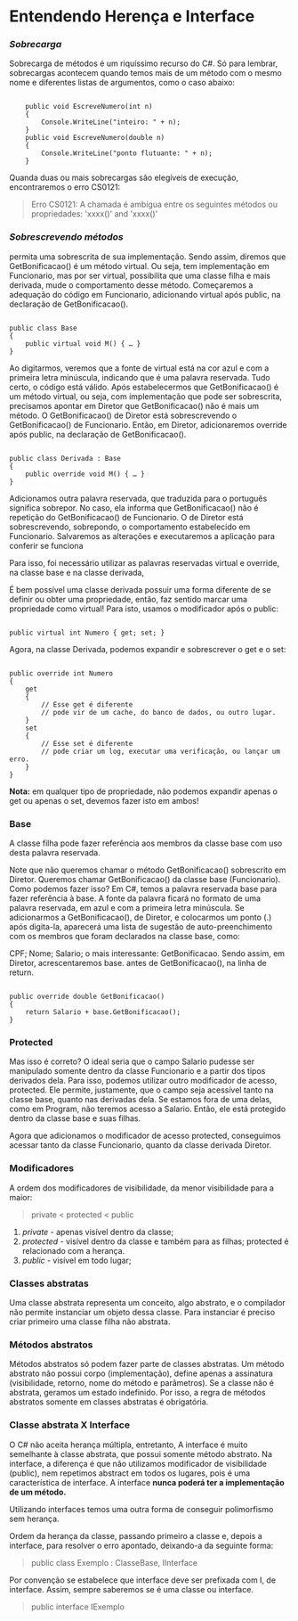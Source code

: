 # Entendendo Herença e Interface

### _Sobrecarga_

Sobrecarga de métodos é um riquíssimo recurso do C#. Só para lembrar, sobrecargas acontecem quando temos mais de um método com o mesmo nome e diferentes listas de argumentos, como o caso abaixo:

```

    public void EscreveNumero(int n)
    {
        Console.WriteLine("inteiro: " + n);
    }
    public void EscreveNumero(double n)
    {
        Console.WriteLine("ponto flutuante: " + n);
    }

```

Quanda duas ou mais sobrecargas são elegíveis de execução, encontraremos o erro CS0121:

> Erro CS0121: A chamada é ambígua entre os seguintes métodos ou propriedades: 'xxxx()' and 'xxxx()'

### _Sobrescrevendo métodos_



permita uma sobrescrita de sua implementação. Sendo assim, diremos que GetBonificacao() é um método virtual. Ou seja, tem implementação em Funcionario, mas por ser virtual, possibilita que uma classe filha e mais derivada, mude o comportamento desse método. Começaremos a adequação do código em Funcionario, adicionando virtual após public, na declaração de GetBonificacao().

```

public class Base
{
    public virtual void M() { … }
}

```

Ao digitarmos, veremos que a fonte de virtual está na cor azul e com a primeira letra minúscula, indicando que é uma palavra reservada. Tudo certo, o código está válido. Após estabelecermos que GetBonificacao() é um método virtual, ou seja, com implementação que pode ser sobrescrita, precisamos apontar em Diretor que GetBonificacao() não é mais um método. O GetBonificacao() de Diretor está sobrescrevendo o GetBonificacao() de Funcionario. Então, em Diretor, adicionaremos override após public, na declaração de GetBonificacao().


```

public class Derivada : Base
{
    public override void M() { … }
}

```

Adicionamos outra palavra reservada, que traduzida para o português significa sobrepor. No caso, ela informa que GetBonificacao() não é repetição do GetBonificacao() de Funcionario. O de Diretor está sobrescrevendo, sobrepondo, o comportamento estabelecido em Funcionario. Salvaremos as alterações e executaremos a aplicação para conferir se funciona

Para isso, foi necessário utilizar as palavras reservadas virtual e override, na classe base e na classe derivada,

É bem possível uma classe derivada possuir uma forma diferente de se definir ou obter uma propriedade, então, faz sentido marcar uma propriedade como virtual! Para isto, usamos o modificador após o public:

```

public virtual int Numero { get; set; }

```

Agora, na classe Derivada, podemos expandir e sobrescrever o get e o set:

```

public override int Numero
{
    get
    {
        // Esse get é diferente
        // pode vir de um cache, do banco de dados, ou outro lugar.
    }
    set
    {
        // Esse set é diferente
        // pode criar um log, executar uma verificação, ou lançar um erro.
    }
}

```

**Nota:** em qualquer tipo de propriedade, não podemos expandir apenas o get ou apenas o set, devemos fazer isto em ambos!

    
### Base
A classe filha pode fazer referência aos membros da classe base com uso desta palavra reservada.

Note que não queremos chamar o método GetBonificacao() sobrescrito em Diretor. Queremos chamar GetBonificacao() da classe base (Funcionario). Como podemos fazer isso? Em C#, temos a palavra reservada base para fazer referência à base. A fonte da palavra ficará no formato de uma palavra reservada, em azul e com a primeira letra minúscula. Se adicionarmos a GetBonificacao(), de Diretor, e colocarmos um ponto (.) após digita-la, aparecerá uma lista de sugestão de auto-preenchimento com os membros que foram declarados na classe base, como:

CPF;
Nome;
Salario;
o mais interessante: GetBonificacao.
Sendo assim, em Diretor, acrescentaremos base. antes de GetBonificacao(), na linha de return.

```

public override double GetBonificacao()
{
    return Salario + base.GetBonificacao();
}

```

### Protected

Mas isso é correto? O ideal seria que o campo Salario pudesse ser manipulado somente dentro da classe Funcionario e a partir dos tipos derivados dela. Para isso, podemos utilizar outro modificador de acesso, protected. Ele permite, justamente, que o campo seja acessível tanto na classe base, quanto nas derivadas dela. Se estamos fora de uma delas, como em Program, não teremos acesso a Salario. Então, ele está protegido dentro da classe base e suas filhas.

Agora que adicionamos o modificador de acesso protected, conseguimos acessar tanto da classe Funcionario, quanto da classe derivada Diretor.

### Modificadores
A ordem dos modificadores de visibilidade, da menor visibilidade para a maior:

> private < protected < public

 1. _private_ - apenas visível dentro da classe; 
 2. _protected_ - visível dentro da classe e também para as filhas; protected é relacionado com a herança.
 3. _public_ - visível em todo lugar; 

### Classes abstratas
Uma classe abstrata representa um conceito, algo abstrato, e o compilador não permite instanciar um objeto dessa classe. Para instanciar é preciso criar primeiro uma classe filha não abstrata.

### Métodos abstratos
 Métodos abstratos só podem fazer parte de classes abstratas. 
 Um método abstrato não possui corpo (implementação), define apenas a assinatura (visibilidade, retorno, nome do método e parâmetros). Se a classe não é abstrata, geramos um estado indefinido. Por isso, a regra de métodos abstratos somente em classes abstratas é obrigatória.

 ### Classe abstrata X Interface
O C# não aceita herança múltipla, entretanto, 
 A interface é muito semelhante à classe abstrata, que possui somente método abstrato. Na interface, a diferença é que não utilizamos modificador de visibilidade (public), nem repetimos abstract em todos os lugares, pois é uma característica de interface.
 A interface **nunca poderá ter a implementação de um método.**

 Utilizando interfaces temos uma outra forma de conseguir polimorfismo sem herança.

Ordem da herança da classe, passando primeiro a classe e, depois a interface, para resolver o erro apontado, deixando-a da seguinte forma:

> public class Exemplo : ClasseBase, IInterface
 
Por convenção se estabelece que interface deve ser prefixada com I, de interface. Assim, sempre saberemos se é uma classe ou interface.

> public interface IExemplo